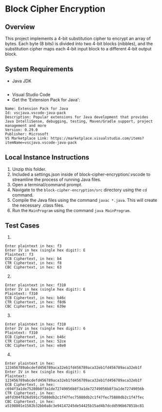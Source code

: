 # Block Cipher Encryption

## Overview

This project implements a 4-bit substitution cipher to encrypt an array of bytes. Each byte (8 bits) is divided into two 4-bit blocks (nibbles), and the substitution cipher maps each 4-bit input block to a different 4-bit output block.

## System Requirements

- Java JDK

```https://www.oracle.com/java/technologies/downloads/

```

- Visual Studio Code
- Get the 'Extension Pack for Java':

```
Name: Extension Pack for Java
Id: vscjava.vscode-java-pack
Description: Popular extensions for Java development that provides Java IntelliSense, debugging, testing, Maven/Gradle support, project management and more
Version: 0.29.0
Publisher: Microsoft
VS Marketplace Link: https://marketplace.visualstudio.com/items?itemName=vscjava.vscode-java-pack
```

## Local Instance Instructions

1. Unzip this folder.
2. Included a settings.json inside of block-cipher-encryption/.vscode to streamline the process of running Java files.
3. Open a terminal/command prompt.
4. Navigate to the `block-cipher-encryption/src` directory using the `cd` command.
5. Compile the Java files using the command `javac *.java`. This will create the necessary .class files.
6. Run the `MainProgram` using the command `java MainProgram`.

## Test Cases

1.

```
Enter plaintext in hex: f3
Enter IV in hex (single hex digit): E
Plaintext: f3
ECB Ciphertext, in hex: b4
CTR Ciphertext, in hex: f8
CBC Ciphertext, in hex: 63
```

2.

```
Enter plaintext in hex: f310
Enter IV in hex (single hex digit): E
Plaintext: f310
ECB Ciphertext, in hex: b46c
CTR Ciphertext, in hex: f8d6
CBC Ciphertext, in hex: 639e
```

3.

```
Enter plaintext in hex: f310
Enter IV in hex (single hex digit): 6
Plaintext: f310
ECB Ciphertext, in hex: b46c
CTR Ciphertext, in hex: 52ce
CBC Ciphertext, in hex: e8e0
```

4.

```
Enter plaintext in hex: 123456789abcdefd456789aca32eb1fd456789aca32eb1fd456789aca32eb1f
Enter IV in hex (single hex digit): 6
Plaintext: 123456789abcdefd456789aca32eb1fd456789aca32eb1fd456789aca32eb1f
ECB Ciphertext, in hex: c694f3a1de75280b8f3a1de72749056b8f3a1de72749056b8f3a1de72749056b
CTR Ciphertext, in hex: a0fd304f826d591c75880db2c1f47fec75880db2c1f47fec75880db2c1f47fec
CBC Ciphertext, in hex: a5198801e1502b32bb0a8c3e94147245de54425b15ad4b7dcdd596b67851bc81
```
